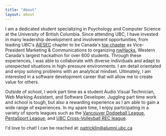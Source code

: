 ```yaml
---
title: "About"
layout: about
---
```


I am a dedicated student specializing in Psychology and Computer Science at the University of British Columbia. Since attending UBC, I have invested in many leadership development and involvement opportunities, from leading UBC's [AIESEC](https://www.aiesec.ca/students/join-aiesec/#toggle-id-18) chapter to be Canada's [top chapter](https://issuu.com/aieseccanada/docs/aiesec_canada_annual_report_2015-16/c/smq8jr7) as Vice-President Marketing & Communications to organizing [nwHacks](https://www.nwhacks.io), Western Canada's largest hackathon for over 600 students. Through these experiences, I was able to collaborate with diverse individuals and adapt to unexpected situations in high-pressure environments. I am detail orientated and enjoy solving problems with an analytical mindset. Ultimately, I am interested in a software development career that will allow me to create value for others. 

Outside of school, I work part time as a student Audio Visual Technician, Web Marking Assistant, and Software Developer. Juggling part time work and school is tough, but also a rewarding experience as I am able to gain a wide range of experiences. In my spare time, I enjoy participating in a variety of sports leagues such as the [Vancouver Dodgeball League](http://vdldodgeball.ca/), [PentaSport League](http://pentasport.ca/), and [UBC Cross-Volleyball REC league](http://www.recreation.ubc.ca/intramurals/leagues/cross-volleyball/). 

I'd love to chat! I can be reached at: [patricklin@alumni.ubc.ca](mailto:patricklin@alumni.ubc.ca)
